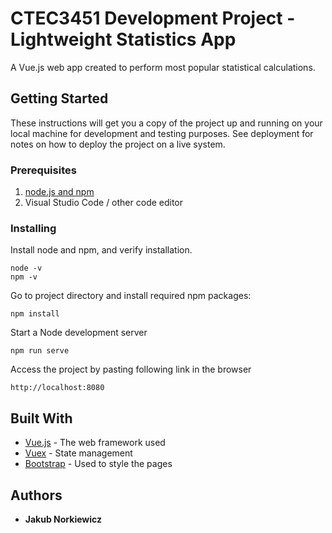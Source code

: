 # CTEC3451 Development Project - Lightweight Statistics App

A Vue.js web app created to perform most popular statistical calculations.

## Getting Started

These instructions will get you a copy of the project up and running on your local machine for development and testing purposes. See deployment for notes on how to deploy the project on a live system.

### Prerequisites

1. [node.js and npm](https://nodejs.org/en/download/)
2. Visual Studio Code / other code editor

### Installing

Install node and npm, and verify installation.

```
node -v
npm -v
```

Go to project directory and install required npm packages:

```
npm install
```

Start a Node development server

```
npm run serve
```

Access the project by pasting following link in the browser

```
http://localhost:8080
```

## Built With

* [Vue.js](https://vuejs.org/) - The web framework used
* [Vuex](https://next.vuex.vuejs.org/) - State management
* [Bootstrap](https://getbootstrap.com/) - Used to style the pages

## Authors

* **Jakub Norkiewicz**